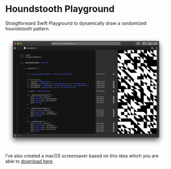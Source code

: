 # Houndstooth Playground

Straigtforward Swift Playground to dynamically draw a randomized houndstooth pattern.

![](preview.png)

I’ve also created a macOS screensaver based on this idea which you are able to [download here](https://martinlexow.de/downloads/eau-screenserver.zip).
